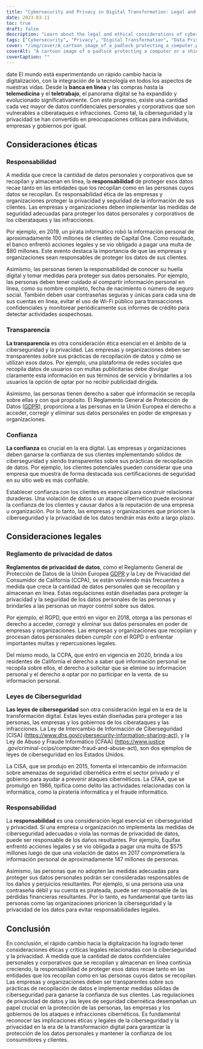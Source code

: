 ```yaml
---
title: "Cybersecurity and Privacy in Digital Transformation: Legal and Ethical Considerations"
date: 2023-03-11
toc: true
draft: false
description: "Learn about the legal and ethical considerations of cybersecurity and privacy in digital transformation."
tags: ["Cybersecurity", "Privacy", "Digital Transformation", "Data Privacy", "Data Protection", "Ethics", "Responsibility", "Transparency", "Trust", "Data Breach", "Data Collection", "Data Security", "Data Regulation", "Data Privacy Regulations", "Cybersecurity Laws", "Liability", "Data Protection Laws", "Data Protection Regulations", "Online Security", "Information Security"]
cover: "/img/cover/A_cartoon_image_of_a_padlock_protecting_a_computer.png"
coverAlt: "A cartoon image of a padlock protecting a computer or a shield with a lock icon on it, symbolizing the importance of cybersecurity and privacy in the digital age."
coverCaption: ""
---
```


date
 El mundo está experimentando un rápido cambio hacia la digitalización, con la integración de la tecnología en todos los aspectos de nuestras vidas. Desde la **banca en línea** y las compras hasta la **telemedicina** y el **teletrabajo**, el panorama digital se ha expandido y evolucionado significativamente. Con este progreso, existe una cantidad cada vez mayor de datos confidenciales personales y corporativos que son vulnerables a ciberataques e infracciones. Como tal, la ciberseguridad y la privacidad se han convertido en preocupaciones críticas para individuos, empresas y gobiernos por igual.
 
 ## Consideraciones éticas
 
 ### Responsabilidad
 
 A medida que crece la cantidad de datos personales y corporativos que se recopilan y almacenan en línea, la **responsabilidad** de proteger esos datos recae tanto en las entidades que los recopilan como en las personas cuyos datos se recopilan. Es responsabilidad ética de las empresas y organizaciones proteger la privacidad y seguridad de la información de sus clientes. Las empresas y organizaciones deben implementar las medidas de seguridad adecuadas para proteger los datos personales y corporativos de los ciberataques y las infracciones.
 
 Por ejemplo, en 2019, un pirata informático robó la información personal de aproximadamente 100 millones de clientes de Capital One. Como resultado, el banco enfrentó acciones legales y se vio obligado a pagar una multa de $80 millones. Este evento destaca la importancia de que las empresas y organizaciones sean responsables de proteger los datos de sus clientes.
 
 Asimismo, las personas tienen la responsabilidad de conocer su huella digital y tomar medidas para proteger sus datos personales. Por ejemplo, las personas deben tener cuidado al compartir información personal en línea, como su nombre completo, fecha de nacimiento o número de seguro social. También deben usar contraseñas seguras y únicas para cada una de sus cuentas en línea, evitar el uso de Wi-Fi público para transacciones confidenciales y monitorear periódicamente sus informes de crédito para detectar actividades sospechosas.
 
 ### Transparencia
 
 **La transparencia** es otra consideración ética esencial en el ámbito de la ciberseguridad y la privacidad. Las empresas y organizaciones deben ser transparentes sobre sus prácticas de recopilación de datos y cómo se utilizan esos datos. Por ejemplo, una plataforma de redes sociales que recopila datos de usuarios con multas publicitarias debe divulgar claramente esta información en sus términos de servicio y brindarles a los usuarios la opción de optar por no recibir publicidad dirigida.
 
 Asimismo, las personas tienen derecho a saber qué información se recopila sobre ellas y con qué propósito. El Reglamento General de Protección de Datos ([GDPR](https://ec.europa.eu/info/law/law-topic/data-protection_en)), proporciona a las personas en la Unión Europea el derecho a acceder, corregir y eliminar sus datos personales en poder de empresas y organizaciones.
 
 ### Confianza
 
 **La confianza** es crucial en la era digital. Las empresas y organizaciones deben ganarse la confianza de sus clientes implementando sólidos de ciberseguridad y siendo transparentes sobre sus prácticas de recopilación de datos. Por ejemplo, los clientes potenciales pueden considerar que una empresa que muestra de forma destacada sus certificaciones de seguridad en su sitio web es más confiable.
 
 Establecer confianza con los clientes es esencial para construir relaciones duraderas. Una violación de datos o un ataque cibernético puede erosionar la confianza de los clientes y causar daños a la reputación de una empresa u organización. Por lo tanto, las empresas y organizaciones que prioricen la ciberseguridad y la privacidad de los datos tendrán más éxito a largo plazo.
 
 ## Consideraciones legales
 
 ### Reglamento de privacidad de datos
 
 **Reglamentos de privacidad de datos**, como el Reglamento General de Protección de Datos de la Unión Europea [GDPR](https://ec.europa.eu/info/law/law-topic/data-protection_en) y la Ley de Privacidad del Consumidor de California (CCPA), se están volviendo más frecuentes a medida que crece la cantidad de datos personales que se recopilan y almacenan en línea. Estas regulaciones están diseñadas para proteger la privacidad y la seguridad de los datos personales de las personas y brindarles a las personas un mayor control sobre sus datos.
 
 Por ejemplo, el RGPD, que entró en vigor en 2018, otorga a las personas el derecho a acceder, corregir y eliminar sus datos personales en poder de empresas y organizaciones. Las empresas y organizaciones que recopilan y procesan datos personales deben cumplir con el RGPD o enfrentar importantes multas y repercusiones legales.
 
 Del mismo modo, la CCPA, que entró en vigencia en 2020, brinda a los residentes de California el derecho a saber qué información personal se recopila sobre ellos, el derecho a solicitar que se elimine su información personal y el derecho a optar por no participar en la venta. de su informacion personal.
 
 ### Leyes de Ciberseguridad
 
 **Las leyes de ciberseguridad** son otra consideración legal en la era de la transformación digital. Estas leyes están diseñadas para proteger a las personas, las empresas y los gobiernos de los ciberataques y las infracciones. La Ley de Intercambio de Información de Ciberseguridad [CISA] (https://www.dhs.gov/cybersecurity-information-sharing-act), y la Ley de Abuso y Fraude Informático [CFAA] (https://www.justice .gov/criminal-ccips/computer-fraud-and-abuse-act), son dos ejemplos de leyes de ciberseguridad en los Estados Unidos.
 
 La CISA, que se produjo en 2015, fomenta el intercambio de información sobre amenazas de seguridad cibernética entre el sector privado y el gobierno para ayudar a prevenir ataques cibernéticos. La CFAA, que se promulgó en 1986, tipifica como delito las actividades relacionadas con la informática, como la piratería informática y el fraude informático.
 
 ### Responsabilidad
 
 La **responsabilidad** es una consideración legal esencial en ciberseguridad y privacidad. Si una empresa u organización no implementa las medidas de ciberseguridad adecuadas o viola las normas de privacidad de datos, puede ser responsable de los daños resultantes. Por ejemplo, Equifax enfrentó acciones legales y se vio obligada a pagar una multa de $575 millones luego de que una violación de datos en 2017 comprometiera la información personal de aproximadamente 147 millones de personas.
 
 Asimismo, las personas que no adopten las medidas adecuadas para proteger sus datos personales podrán ser consideradas responsables de los daños y perjuicios resultantes. Por ejemplo, si una persona usa una contraseña débil y su cuenta es pirateada, puede ser responsable de las pérdidas financieras resultantes. Por lo tanto, es fundamental que tanto las personas como las organizaciones prioricen la ciberseguridad y la privacidad de los datos para evitar responsabilidades legales.
 
 
 ## Conclusión
 
 En conclusión, el rápido cambio hacia la digitalización ha logrado tener consideraciones éticas y críticas legales relacionadas con la ciberseguridad y la privacidad. A medida que la cantidad de datos confidenciales personales y corporativos que se recopilan y almacenan en línea continúa creciendo, la responsabilidad de proteger esos datos recae tanto en las entidades que los recopilan como en las personas cuyos datos se recopilan. Las empresas y organizaciones deben ser transparentes sobre sus prácticas de recopilación de datos e implementar medidas sólidas de ciberseguridad para ganarse la confianza de sus clientes. Las regulaciones de privacidad de datos y las leyes de seguridad cibernética desempeñan un papel crucial en la protección de las personas, las empresas y los gobiernos de los ataques e infracciones cibernéticos. Es fundamental reconocer las implicaciones éticas y legales de la ciberseguridad y la privacidad en la era de la transformación digital para garantizar la protección de los datos personales y mantener la confianza de los consumidores y clientes.
